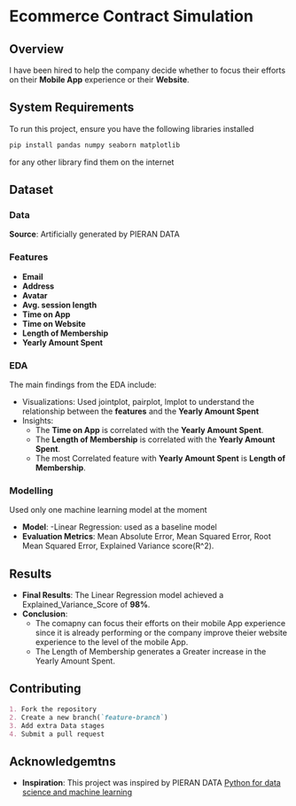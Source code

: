 # Ecommerce Contract Simulation

## Overview
I have been hired to help the company decide whether to focus their efforts on their **Mobile App** experience or their **Website**.

## System Requirements
To run this project, ensure you have the following libraries installed
```bash
pip install pandas numpy seaborn matplotlib 
```
for any other library find them on the internet

## Dataset

### Data
**Source**: Artificially generated by PIERAN DATA

### Features
- **Email**
- **Address**
- **Avatar**
- **Avg. session length**
- **Time on App**
- **Time on Website**
- **Length of Membership**
- **Yearly Amount Spent**

### EDA
The main findings from the EDA include:
- Visualizations: Used jointplot, pairplot, lmplot to understand the relationship between the **features** and the **Yearly Amount Spent**
- Insights:
    - The **Time on App** is correlated with the **Yearly Amount Spent**.
    - The **Length of Membership** is correlated with the **Yearly Amount Spent**.
    - The most Correlated feature with **Yearly Amount Spent** is **Length of Membership**.

### Modelling
Used only one machine learning model at the moment
- **Model**: 
    -Linear Regression: used as a baseline model
- **Evaluation Metrics**: Mean Absolute Error, Mean Squared Error, Root Mean Squared Error, Explained Variance score(R^2).

## Results
- **Final Results**: The Linear Regression model achieved a Explained_Variance_Score of **98%**.
- **Conclusion**: 
    - The comapny can focus their efforts on their mobile App experience since it is   already performing or the company improve theier website experience to the level of the mobile App.
    - The Length of Membership generates a Greater increase in the Yearly Amount Spent.

## Contributing
```markdown
1. Fork the repository
2. Create a new branch(`feature-branch`)
3. Add extra Data stages
4. Submit a pull request
```

## Acknowledgemtns
- **Inspiration**: This project was inspired by PIERAN DATA [Python for data science and machine learning](https://www.udemy.com/course/python-for-data-science-and-machine-learning-bootcamp/?couponCode=ST6MT103124)